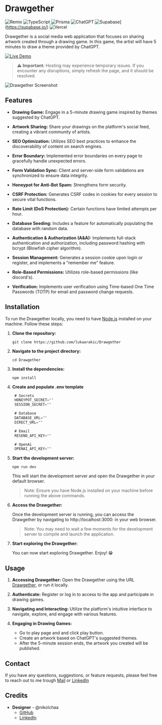 # Drawgether

![Remix](https://img.shields.io/badge/remix-%23000.svg?style=for-the-badge&logo=remix&logoColor=white)
![TypeScript](https://img.shields.io/badge/typescript-%23007ACC.svg?style=for-the-badge&logo=typescript&logoColor=white)
![Prisma](https://img.shields.io/badge/Prisma-3982CE?style=for-the-badge&logo=Prisma&logoColor=white)
![ChatGPT](https://img.shields.io/badge/chatGPT-74aa9c?style=for-the-badge&logo=openai&logoColor=white)
![Supabase](https://img.shields.io/badge/supabase-black?logo=supabase&style=for-the-badge)](https://supabase.io/)
![Vercel](https://img.shields.io/badge/vercel-%23000000.svg?style=for-the-badge&logo=vercel&logoColor=white)

Drawgether is a social media web application that focuses on sharing artwork created through a drawing game. In this game, the artist will have 5 minutes to draw a theme provided by ChatGPT.

<a href="https://drawgether.netrunners.work/" target="_blank" rel="noopener noreferrer">
  <img src="https://img.shields.io/badge/Live%20Demo-Click%20Here-success?style=for-the-badge" alt="Live Demo" />
</a>

> :warning: **Important:** Hosting may experience temporary issues. If you encounter any disruptions, simply refresh the page, and it should be resolved.

![Drawgether Screenshot](https://i.imgur.com/IUq2yAN.png)

## Features

- **Drawing Game:** Engage in a 5-minute drawing game inspired by themes suggested by ChatGPT.

- **Artwork Sharing:** Share your drawings on the platform's social feed, creating a vibrant community of artists.

- **SEO Optimization:** Utilizes SEO best practices to enhance the discoverability of content on search engines.

- **Error Boundary:** Implemented error boundaries on every page to gracefully handle unexpected errors.

- **Form Validation Sync:** Client and server-side form validations are synchronized to ensure data integrity.

- **Honeypot for Anti-Bot Spam:** Strengthens form security.

- **CSRF Protection:** Generates CSRF codes in cookies for every session to secure vital functions.

- **Rate Limit (DoS Protection):** Certain functions have limited attempts per hour.

- **Database Seeding:** Includes a feature for automatically populating the database with random data.

- **Authentication & Authorization (A&A):** Implements full-stack authentication and authorization, including password hashing with bcrypt (Blowfish cipher algorithm).

- **Session Management:** Generates a session cookie upon login or register, and implements a "remember me" feature.

- **Role-Based Permissions:** Utilizes role-based permissions (like discord's).

- **Verification:** Implements user verification using Time-based One Time Passwords (TOTP) for email and password change requests.

## Installation

To run the Drawgether locally, you need to have [Node.js](https://nodejs.org) installed on your machine. Follow these steps:

1. **Clone the repository:**

   ```shell
   git clone https://github.com/lukaarakic/Drawgether
   ```

2. **Navigate to the project directory:**

   ```shell
   cd Drawgether
   ```

3. **Install the dependencies:**

   ```shell
   npm install
   ```

4. **Create and populate .env template**

   ```ts
    # Secrets
    HONEYPOT_SECRET=""
    SESSION_SECRET=""

    # Database
    DATABASE_URL=""
    DIRECT_URL=""

    # Email
    RESEND_API_KEY=""

    # OpenAi
    OPENAI_API_KEY=""
   ```

5. **Start the development server:**

   ```shell
   npm run dev
   ```

   This will start the development server and open the Drawgether in your default browser.

   > Note: Ensure you have Node.js installed on your machine before running the above commands.

6. **Access the Drawgether:**

   Once the development server is running, you can access the Drawgether by navigating to http://localhost:3000: in your web browser.

   > Note: You may need to wait a few moments for the development server to compile and launch the application.

7. **Start exploring the Drawgether:**

   You can now start exploring Drawgether. Enjoy! 😁

## Usage

1. **Accessing Drawgether:**
   Open the Drawgether using the URL [Drawgether](https://drawgether.netrunners.work/), or run it locally.

2. **Authenticate:**
   Register or log in to access to the app and participate in drawing games.

3. **Navigating and Interacting:**
   Utilize the platform's intuitive interface to navigate, explore, and engage with various features.

4. **Engaging in Drawing Games:**
   - Go to play page and and click play button.
   - Create an artwork based on ChatGPT's suggested themes.
   - After the 5-minute session ends, the artwork you created will be published.

## Contact

If you have any questions, suggestions, or feature requests, please feel free to reach out to me trough [Mail](mailto:rakic@netrunners.work) or [LinkedIn](https://www.linkedin.com/in/lukaarakic/)

## Credits

- **Designer** - @nikolchaa
  - [GitHub](https://github.com/nikolchaa)
  - [LinkedIn](https://www.linkedin.com/in/nikolchaa/)
